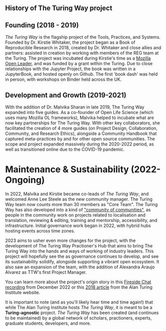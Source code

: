 ## History of The Turing Way project

## Founding (2018 - 2019)

*The Turing Way* is the flagship project of the Tools, Practices, and Systems. Founded by Dr. Kirstie Whitaker, the project began as a Book of Reproducible Research in 2018, created by Dr. Whitaker and close allies and partners: assisted in creation by  working with members of the REG team at the Turing. The project was incubated during Kirstie's time as a [Mozilla Open Leader](https://mozilla.github.io/leadership-training/), and was funded by a grant within the Turing. Due to close relationships with the Jupyter Project, the book was written in a JupyterBook, and hosted openly on Github. The first 'book dash' was held in person, with workshops on Binder held across the UK.

## Development and Growth (2019-2021)

With the addition of Dr. Malvika Sharan in late 2019, The Turing Way expanded into five guides. As a co-founder of Open Life Science (which uses many Mozilla OL frameworks), Malvika helped to incubate what are now key partnerships for The Turing Way. With other key collaborators, she facilitated the creation of 4 more guides (on Project Design, Collaboration, Community, and Research Ethics), alongside a Community Handbook that captured meta-practices by and for other open source communities. The scope and project expanded massively during the 2020-2022 period, as well as transitioned online due to the COVID-19 pandemic.

# Maintenance & Sustainability (2022-Ongoing)

In 2022, Malvika and Kirstie became co-leads of *The Turing Way*, and welcomed Anne Lee Steele as the new community manager. The Turing Way team now counts more than 30 members as "Core Team". The Turing Way has also developed into a kind of ["community of communities"](https://ben.balter.com/2019/07/18/a-community-of-communities-oscon-2019/), as people in the community work on projects related to localisation and translation, reviewing & editing, training and mentorship, accessibility, and infrastructure. Initial governance work began in 2022, with hybrid hubs hosting events across time zones.

2023 aims to usher even more changes for the project, with the development of The Turing Way Practioner's Hub that aims to bring The Turing Way into the hands and ways of working of industry leaders. This project will hopefully see the as governance continues to develop, and see its sustainability solidify, alongside supporting a vibrant open ecosystem. It also saw an expansion of the team, with the addition of Alexandra Araujo Alvarez as TTW's first Project Manager.

You can learn more about the project's origin story in this [Fireside Chat recording](https://www.youtube.com/watch?v=nuNA3Qa8A-k) from December 2022 or this [2018 article](https://www.turing.ac.uk/research/impact-stories/changing-culture-data-science) from the Alan Turing Institute website.

It is important to note (and as you'll likely hear time and time again!) that while The Alan Turing Institute hosts *The Turing Way*, it is meant to be a **Turing-agnostic** project. *The Turing Way* has been created (and continues to be maintained) by a global network of scholars, practioners, experts, graduate students, developers, and more.